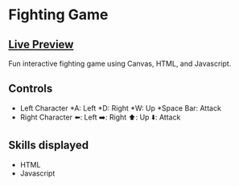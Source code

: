 # Fighting Game

## <a  href=https://brodeedevey-fighting-game.netlify.app/>Live Preview</a>

Fun interactive fighting game using Canvas, HTML, and Javascript.

## Controls
* Left Character
  *A: Left
  *D: Right
  *W: Up
  *Space Bar: Attack
* Right Character
  :arrow_left:: Left
  :arrow_right:: Right
  :arrow_up:: Up
  :arrow_down:: Attack

## Skills displayed

- HTML
- Javascript

